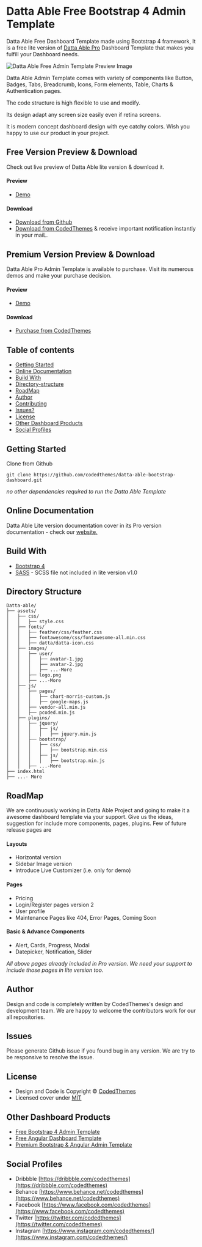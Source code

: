 # Datta Able Free Bootstrap 4 Admin Template

Datta Able Free Dashboard Template made using Bootstrap 4 framework, It is a free lite version of [Datta Able Pro](https://codedthemes.com/item/datta-able-premium/) Dashboard Template that makes you fulfill your Dashboard needs.

![Datta Able Free Admin Template Preview Image](http://html.codedthemes.com/datta-able/bootstrap/adv-banner/git-datta-free.png)

Datta Able Admin Template comes with variety of components like Button, Badges, Tabs, Breadcrumb, Icons, Form elements, Table, Charts & Authentication pages.

The code structure is high flexible to use and modify. 

Its design adapt any screen size easily even if retina screens.

It is modern concept dashboard design with eye catchy colors. Wish you happy to use our product in your project.

## Free Version Preview & Download

Check out live preview of Datta Able lite version & download it.

#### Preview

 - [Demo](http://lite.codedthemes.com/datta-able/bootstrap)

#### Download

 - [Download from Github](https://github.com/codedthemes/datta-able-bootstrap-dashboard.git)
 - [Download from CodedThemes]( https://codedthemes.com/item/datta-able-bootstrap-lite/) & receive important notification instantly in your maiL.
 
 ## Premium Version Preview & Download

Datta Able Pro Admin Template is available to purchase. Visit its numerous demos and make your purchase decision.
#### Preview

 - [Demo](http://html.codedthemes.com/datta-able/bootstrap/default)

#### Download

 - [Purchase from CodedThemes](https://codedthemes.com/item/datta-able-premium)

## Table of contents

 * [Getting Started](#getting-started)
 * [Online Documentation](#online-documentation)
 * [Build With](#build-with)
 * [Directory-structure](#directory-structure)
 * [RoadMap](#roadmap)
 * [Author](#author)
 * [Contributing](#contributing)
 * [Issues?](#issues)
 * [License](#license)
 * [Other Dashboard Products](#other-dashboard-products)
 * [Social Profiles](#social-profiles)
 
## Getting Started

Clone from Github 
```
git clone https://github.com/codedthemes/datta-able-bootstrap-dashboard.git
```
*no other dependencies required to run the Datta Able Template*

## Online Documentation

Datta Able Lite version documentation cover in its Pro version documentation - check our [website.](http://html.codedthemes.com/datta-able/bootstrap/default/docs.html)

## Build With

 - [Bootstrap 4](https://getbootstrap.com/)
 - [SASS](https://sass-lang.com/) - SCSS file not included in lite version v1.0
 
## Directory Structure

```
Datta-able/
├── assets/
│   ├── css/
│   │   ├── style.css
│   ├── fonts/
│   │   ├── feather/css/feather.css
│   │   ├── fontawesome/css/fontawesome-all.min.css
│   │   ├── datta/datta-icon.css
│   ├── images/
│   │   ├── user/
│   │   │   ├── avatar-1.jpg
│   │   │   ├── avatar-2.jpg
│   │   │   ├── ...-More
│   │   ├── logo.png
│   │   ├── ...-More
│   ├── js/
│   │   ├── pages/
│   │   │   ├── chart-morris-custom.js
│   │   │   ├── google-maps.js
│   │   ├── vendor-all.min.js
│   │   ├── pcoded.min.js
│   ├── plugins/
│   │   ├── jquery/
│   │   │   ├── js/
│   │   │   │   ├── jquery.min.js
│   │   ├── bootstrap/
│   │   │   ├── css/
│   │   │   │   ├── bootstrap.min.css
│   │   │   ├── js/
│   │   │   │   ├── bootstrap.min.js
│   │   ├── ...-More
├── index.html
├── ...- More
```

## RoadMap

We are continuously working in Datta Able Project and going to make it a awesome dashboard template via your support. Give us the ideas, suggestion for include more components, pages, plugins. Few of future release pages are
 
#### Layouts 
 - Horizontal version
 - Sidebar Image version
 - Introduce Live Customizer (i.e. only for demo)

#### Pages
 - Pricing
 - Login/Register pages version 2
 - User profile
 - Maintenance Pages like 404, Error Pages, Coming Soon 

#### Basic & Advance Components
 - Alert, Cards, Progress, Modal
 - Datepicker, Notification, Slider

*All above pages already included in Pro version. We need your support to include those pages in lite version too.*

## Author

Design and code is completely written by CodedThemes's design and development team. We are happy to welcome the contributors work for our all repositories.

## Issues

Please generate Github issue if you found bug in any version. We are try to be responsive to resolve the issue.

## License

 - Design and Code is Copyright &copy; [CodedThemes](https://www.codedthemes.com)
 - Licensed cover under [MIT](https://github.com/codedthemes/datta-able-bootstrap-dashboard/blob/master/LICENSE)

## Other Dashboard Products

 - [Free Bootstrap 4 Admin Template](https://codedthemes.com/item/category/freebies/)
 - [Free Angular Dashboard Template](https://codedthemes.com/item/category/freebies/)
 - [Premium Bootstrap & Angular Admin Template](https://codedthemes.com/item/category/templates/admin-templates/)
 
## Social Profiles
 - Dribbble [https://dribbble.com/codedthemes](https://dribbble.com/codedthemes)
 - Behance [https://www.behance.net/codedthemes](https://www.behance.net/codedthemes)
 - Facebook [https://www.facebook.com/codedthemes](https://www.facebook.com/codedthemes)
 - Twitter [https://twitter.com/codedthemes](https://twitter.com/codedthemes)
 - Instagram [https://www.instagram.com/codedthemes/](https://www.instagram.com/codedthemes/)